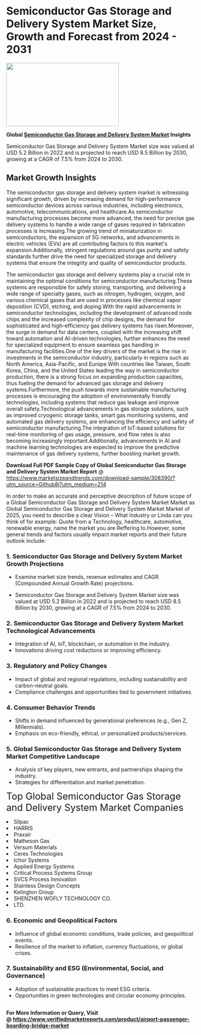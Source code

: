 <H1>Semiconductor Gas Storage and Delivery System Market Size, Growth and Forecast from 2024 - 2031</H1><img class="aligncenter size-medium wp-image-584254" src="https://thirdeyenews.in/wp-content/uploads/2024/09/Global-Market-Research-300x168.jpeg" alt="" width="300" height="168" /><p><strong>Global&nbsp;<a href="https://www.marketsizeandtrends.com/download-sample/308390/?utm_source=Github8j?utm_medium=214">Semiconductor Gas Storage and Delivery System Market</a> Insights</strong></p><p>Semiconductor Gas Storage and Delivery System Market size was valued at USD 5.2 Billion in 2022 and is projected to reach USD 8.5 Billion by 2030, growing at a CAGR of 7.5% from 2024 to 2030.</p><p><h2>Market Growth Insights</h2> <p>The semiconductor gas storage and delivery system market is witnessing significant growth, driven by increasing demand for high-performance semiconductor devices across various industries, including electronics, automotive, telecommunications, and healthcare.As semiconductor manufacturing processes become more advanced, the need for precise gas delivery systems to handle a wide range of gases required in fabrication processes is increasing.The growing trend of miniaturization in semiconductors, the expansion of 5G networks, and advancements in electric vehicles (EVs) are all contributing factors to this market's expansion.Additionally, stringent regulations around gas purity and safety standards further drive the need for specialized storage and delivery systems that ensure the integrity and quality of semiconductor products.</p> <p>The semiconductor gas storage and delivery systems play a crucial role in maintaining the optimal conditions for semiconductor manufacturing.These systems are responsible for safely storing, transporting, and delivering a wide range of specialty gases, such as nitrogen, hydrogen, oxygen, and various chemical gases that are used in processes like chemical vapor deposition (CVD), etching, and doping.With the rapid advancements in semiconductor technologies, including the development of advanced node chips and the increased complexity of chip designs, the demand for sophisticated and high-efficiency gas delivery systems has risen.Moreover, the surge in demand for data centers, coupled with the increasing shift toward automation and AI-driven technologies, further enhances the need for specialized equipment to ensure seamless gas handling in manufacturing facilities.One of the key drivers of the market is the rise in investments in the semiconductor industry, particularly in regions such as North America, Asia-Pacific, and Europe.With countries like Taiwan, South Korea, China, and the United States leading the way in semiconductor production, there is a strong focus on expanding production capacities, thus fueling the demand for advanced gas storage and delivery systems.Furthermore, the push towards more sustainable manufacturing processes is encouraging the adoption of environmentally friendly technologies, including systems that reduce gas leakage and improve overall safety.Technological advancements in gas storage solutions, such as improved cryogenic storage tanks, smart gas monitoring systems, and automated gas delivery systems, are enhancing the efficiency and safety of semiconductor manufacturing.The integration of IoT-based solutions for real-time monitoring of gas usage, pressure, and flow rates is also becoming increasingly important.Additionally, advancements in AI and machine learning technologies are expected to improve the predictive maintenance of gas delivery systems, further boosting market growth.</p><p><span class=""><strong>Download Full PDF Sample Copy of Global Semiconductor Gas Storage and Delivery System Market Report</strong> @ <a href="https://www.marketsizeandtrends.com/download-sample/308390/?utm_source=Github8j?utm_medium=214" target="_blank">https://www.marketsizeandtrends.com/download-sample/308390/?utm_source=Github8j?utm_medium=214</a></span></p><p>In order to make an accurate and perceptive description of future scope of a Global&nbsp;Semiconductor Gas Storage and Delivery System Market Market as Global&nbsp;Semiconductor Gas Storage and Delivery System Market Market of 2025, you need to describe a clear Vision &ndash; What Industry or Linda can you think of for example: Quote from a Technology, healthcare, automotive, renewable energy, name the market you are Reffering to.However, some general trends and factors usually impact market reports and their future outlook include:</p><h3>1.&nbsp;<strong>Semiconductor Gas Storage and Delivery System Market Growth Projections</strong></h3><ul><li>Examine market size trends, revenue estimates and CAGR (Compounded Annual Growth Rate) projections.</li><li><p>Semiconductor Gas Storage and Delivery System Market size was valued at USD 5.2 Billion in 2022 and is projected to reach USD 8.5 Billion by 2030, growing at a CAGR of 7.5% from 2024 to 2030.</p></li></ul><h3>2.&nbsp;<strong>Semiconductor Gas Storage and Delivery System Market Technological Advancements</strong></h3><ul><li>Integration of AI, IoT, blockchain, or automation in the industry.</li><li>Innovations driving cost reductions or improving efficiency.</li></ul><h3>3.&nbsp;<strong>Regulatory and Policy Changes</strong></h3><ul><li>Impact of global and regional regulations, including sustainability and carbon-neutral goals.</li><li>Compliance challenges and opportunities tied to government initiatives.</li></ul><h3>4.&nbsp;<strong>Consumer Behavior Trends</strong></h3><ul><li>Shifts in demand influenced by generational preferences (e.g., Gen Z, Millennials).</li><li>Emphasis on eco-friendly, ethical, or personalized products/services.</li></ul><h3>5.&nbsp;<strong>Global Semiconductor Gas Storage and Delivery System Market Competitive Landscape</strong></h3><ul><li>Analysis of key players, new entrants, and partnerships shaping the industry.</li><li>Strategies for differentiation and market penetration.</li></ul><p data-pm-slice="1 1 []"><span style="color: inherit; font-family: inherit; font-size: 25px;">Top Global Semiconductor Gas Storage and Delivery System Market Companies</span></p><div class="" data-test-id=""><p><li>Silpac</li><li> HARRIS</li><li> Praxair</li><li> Matheson Gas</li><li> Versum Materials</li><li> Ceres Technologies</li><li> Ichor Systems</li><li> Applied Energy Systems</li><li> Critical Process Systems Group</li><li> SVCS Process Innovation</li><li> Stainless Design Concepts</li><li> Kelington Group</li><li> SHENZHEN WOFLY TECHNOLOGY CO.</li><li>LTD.</li></p></div><h3>6.&nbsp;<strong>Economic and Geopolitical Factors</strong></h3><ul><li>Influence of global economic conditions, trade policies, and geopolitical events.</li><li>Resilience of the market to inflation, currency fluctuations, or global crises.</li></ul><h3>7.&nbsp;<strong>Sustainability and ESG (Environmental, Social, and Governance)</strong></h3><ul><li>Adoption of sustainable practices to meet ESG criteria.</li><li>Opportunities in green technologies and circular economy principles.</li></ul><h2><strong style="font-size: 14px;">For More Information or Query, Visit @&nbsp;</strong><a style="background-color: #ffffff; font-size: 14px;" href="https://www.marketsizeandtrends.com/report/semiconductor-gas-storage-and-delivery-system-market/" target="_blank">https://www.verifiedmarketreports.com/product/airport-passenger-boarding-bridge-market</a></h2>